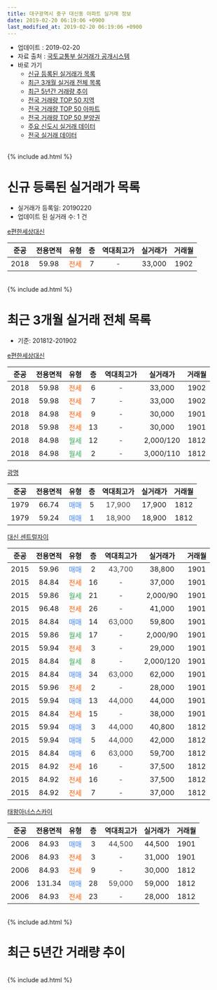 ```yaml
---
title: 대구광역시 중구 대신동 아파트 실거래 정보
date: 2019-02-20 06:19:06 +0900
last_modified_at: 2019-02-20 06:19:06 +0900
---
```


* 업데이트 : 2019-02-20
* 자료 출처 : [국토교통부 실거래가 공개시스템](http://rt.molit.go.kr)
* 바로 가기
    * [신규 등록된 실거래가 목록](#신규-등록된-실거래가-목록)
    * [최근 3개월 실거래 전체 목록](#최근-3개월-실거래-전체-목록)
    * [최근 5년간 거래량 추이](#최근-5년간-거래량-추이)
    * [전국 거래량 TOP 50 지역](https://inasie.github.io/apt-trade-info/최근-3개월-전국에서-가장-거래가-많이-발생한-지역)
    * [전국 거래량 TOP 50 아파트](https://inasie.github.io/apt-trade-info/최근-3개월-전국에서-가장-거래가-많이-발생한-아파트)
    * [전국 거래량 TOP 50 분양권](https://inasie.github.io/apt-trade-info/최근-3개월-전국에서-가장-거래가-많이-발생한-분양권)
    * [주요 신도시 실거래 데이터](https://inasie.github.io/apt-trade-info/주요-신도시)
    * [전국 실거래 데이터](https://inasie.github.io/apt-trade-info/전국)
<br>
{% include ad.html %}
<br>

# 신규 등록된 실거래가 목록
* 실거래가 등록일: 20190220
* 업데이트 된 실거래 수: 1 건


[e편한세상대신](https://search.naver.com/search.naver?query=%EB%8C%80%EA%B5%AC%EA%B4%91%EC%97%AD%EC%8B%9C+%EC%A4%91%EA%B5%AC+%EB%8C%80%EC%8B%A0%EB%8F%99+e%ED%8E%B8%ED%95%9C%EC%84%B8%EC%83%81%EB%8C%80%EC%8B%A0)

|준공|전용면적|유형|층|역대최고가|실거래가|거래월|
|:---:|:---:|:---:|:---:|:---:|:---:|:---:|
|2018|59.98|<span style="color:#ff5a00">전세</span>|7|<span style="color:#444444">-</span>|33,000|1902|


<br>
{% include ad.html %}
<br>

# 최근 3개월 실거래 전체 목록
* 기준: 201812-201902


[e편한세상대신](https://search.naver.com/search.naver?query=%EB%8C%80%EA%B5%AC%EA%B4%91%EC%97%AD%EC%8B%9C+%EC%A4%91%EA%B5%AC+%EB%8C%80%EC%8B%A0%EB%8F%99+e%ED%8E%B8%ED%95%9C%EC%84%B8%EC%83%81%EB%8C%80%EC%8B%A0)

|준공|전용면적|유형|층|역대최고가|실거래가|거래월|
|:---:|:---:|:---:|:---:|:---:|:---:|:---:|
|2018|59.98|<span style="color:#ff5a00">전세</span>|6|<span style="color:#444444">-</span>|33,000|1902|
|2018|59.98|<span style="color:#ff5a00">전세</span>|7|<span style="color:#444444">-</span>|33,000|1902|
|2018|84.98|<span style="color:#ff5a00">전세</span>|9|<span style="color:#444444">-</span>|30,000|1901|
|2018|59.98|<span style="color:#ff5a00">전세</span>|13|<span style="color:#444444">-</span>|30,000|1901|
|2018|84.98|<span style="color:#34a853">월세</span>|12|<span style="color:#444444">-</span>|2,000/120|1812|
|2018|84.98|<span style="color:#34a853">월세</span>|2|<span style="color:#444444">-</span>|3,000/110|1812|

[광명](https://search.naver.com/search.naver?query=%EB%8C%80%EA%B5%AC%EA%B4%91%EC%97%AD%EC%8B%9C+%EC%A4%91%EA%B5%AC+%EB%8C%80%EC%8B%A0%EB%8F%99+%EA%B4%91%EB%AA%85)

|준공|전용면적|유형|층|역대최고가|실거래가|거래월|
|:---:|:---:|:---:|:---:|:---:|:---:|:---:|
|1979|66.74|<span style="color:#4285f3">매매</span>|5|<span style="color:#444444">17,900</span>|17,900|1812|
|1979|59.24|<span style="color:#4285f3">매매</span>|1|<span style="color:#444444">18,900</span>|18,900|1812|

[대신 센트럴자이](https://search.naver.com/search.naver?query=%EB%8C%80%EA%B5%AC%EA%B4%91%EC%97%AD%EC%8B%9C+%EC%A4%91%EA%B5%AC+%EB%8C%80%EC%8B%A0%EB%8F%99+%EB%8C%80%EC%8B%A0+%EC%84%BC%ED%8A%B8%EB%9F%B4%EC%9E%90%EC%9D%B4)

|준공|전용면적|유형|층|역대최고가|실거래가|거래월|
|:---:|:---:|:---:|:---:|:---:|:---:|:---:|
|2015|59.96|<span style="color:#4285f3">매매</span>|2|<span style="color:#444444">43,700</span>|38,800|1901|
|2015|84.84|<span style="color:#ff5a00">전세</span>|16|<span style="color:#444444">-</span>|37,000|1901|
|2015|59.86|<span style="color:#34a853">월세</span>|21|<span style="color:#444444">-</span>|2,000/90|1901|
|2015|96.48|<span style="color:#ff5a00">전세</span>|26|<span style="color:#444444">-</span>|41,000|1901|
|2015|84.84|<span style="color:#4285f3">매매</span>|14|<span style="color:#444444">63,000</span>|59,800|1901|
|2015|59.86|<span style="color:#34a853">월세</span>|17|<span style="color:#444444">-</span>|2,000/90|1901|
|2015|59.94|<span style="color:#ff5a00">전세</span>|3|<span style="color:#444444">-</span>|29,000|1901|
|2015|84.84|<span style="color:#34a853">월세</span>|8|<span style="color:#444444">-</span>|2,000/120|1901|
|2015|84.84|<span style="color:#4285f3">매매</span>|34|<span style="color:#444444">63,000</span>|62,000|1901|
|2015|59.96|<span style="color:#ff5a00">전세</span>|2|<span style="color:#444444">-</span>|28,000|1901|
|2015|59.94|<span style="color:#4285f3">매매</span>|13|<span style="color:#444444">44,000</span>|44,000|1901|
|2015|84.84|<span style="color:#ff5a00">전세</span>|15|<span style="color:#444444">-</span>|38,000|1901|
|2015|59.94|<span style="color:#4285f3">매매</span>|3|<span style="color:#444444">44,000</span>|40,800|1812|
|2015|59.94|<span style="color:#4285f3">매매</span>|5|<span style="color:#444444">44,000</span>|42,000|1812|
|2015|84.84|<span style="color:#4285f3">매매</span>|6|<span style="color:#444444">63,000</span>|59,700|1812|
|2015|84.92|<span style="color:#ff5a00">전세</span>|16|<span style="color:#444444">-</span>|37,500|1812|
|2015|84.92|<span style="color:#ff5a00">전세</span>|16|<span style="color:#444444">-</span>|37,500|1812|
|2015|84.92|<span style="color:#ff5a00">전세</span>|7|<span style="color:#444444">-</span>|37,000|1812|

[태왕아너스스카이](https://search.naver.com/search.naver?query=%EB%8C%80%EA%B5%AC%EA%B4%91%EC%97%AD%EC%8B%9C+%EC%A4%91%EA%B5%AC+%EB%8C%80%EC%8B%A0%EB%8F%99+%ED%83%9C%EC%99%95%EC%95%84%EB%84%88%EC%8A%A4%EC%8A%A4%EC%B9%B4%EC%9D%B4)

|준공|전용면적|유형|층|역대최고가|실거래가|거래월|
|:---:|:---:|:---:|:---:|:---:|:---:|:---:|
|2006|84.93|<span style="color:#4285f3">매매</span>|3|<span style="color:#444444">44,500</span>|44,500|1901|
|2006|84.93|<span style="color:#ff5a00">전세</span>|3|<span style="color:#444444">-</span>|31,000|1901|
|2006|84.93|<span style="color:#ff5a00">전세</span>|9|<span style="color:#444444">-</span>|30,000|1812|
|2006|131.34|<span style="color:#4285f3">매매</span>|28|<span style="color:#444444">59,000</span>|59,000|1812|
|2006|84.93|<span style="color:#ff5a00">전세</span>|23|<span style="color:#444444">-</span>|28,000|1812|


<br>
{% include ad.html %}
<br>

# 최근 5년간 거래량 추이


<div style="width:100%;">
    <canvas id="deal_progress" height="200"></canvas>
</div>

<script>
new Chart(document.getElementById("deal_progress"), {
    type: 'line',
    data: {
        labels: ['201402','201403','201404','201405','201406','201407','201408','201409','201410','201411','201412','201501','201502','201503','201504','201505','201506','201507','201508','201509','201510','201511','201512','201601','201602','201603','201604','201605','201606','201607','201608','201609','201610','201611','201612','201701','201702','201703','201704','201705','201706','201707','201708','201709','201710','201711','201712','201801','201802','201803','201804','201805','201806','201807','201808','201809','201810','201811','201812','201901','201902'],
        datasets: [{
            label: '매매',
            pointRadius: 1,
            data: [8, 3, 6, 3, 4, 3, 1, 7, 7, 2, 9, 10, 6, 8, 6, 12, 7, 6, 1, 4, 6, 1, 3, 2, 1, 1, 2, 3, 1, 4, 1, 2, 7, 10, 9, 4, 11, 11, 12, 17, 16, 35, 16, 10, 10, 8, 10, 14, 32, 29, 13, 16, 21, 9, 34, 32, 9, 13, 6, 5, 0],
            borderColor: "rgba(255, 201, 14, 1)",
            backgroundColor: "rgba(255, 201, 14, 0.5)",
            fill: false,
            lineTension: 0
        },{
            label: '전월세',
            pointRadius: 1,
            data: [0, 1, 1, 3, 1, 3, 2, 3, 1, 0, 1, 19, 22, 49, 18, 18, 16, 6, 3, 5, 3, 5, 6, 9, 4, 7, 2, 2, 6, 7, 5, 3, 5, 3, 7, 5, 5, 13, 18, 12, 18, 8, 9, 6, 11, 11, 12, 13, 14, 8, 7, 17, 21, 25, 41, 40, 25, 17, 7, 11, 2],
            borderColor: "rgba(0, 141, 185, 1)",
            backgroundColor: "rgba(0, 141, 185, 0.5)",
            fill: false,
            lineTension: 0
        }
        ]
    },
    options: {
        responsive: true,
        title: {
            display: false
        },
        tooltips: {
            mode: 'index',
            intersect: false
        },
        hover: {
            mode: 'nearest',
            intersect: true
        },
        scales: {
            xAxes: [{
                display: true,
                scaleLabel: {
                    display: true,
                    labelString: '년/월'
                }
            }],
            yAxes: [{
                display: true,
                ticks: {
                    suggestedMin: 0,
                },
                scaleLabel: {
                    display: true,
                    labelString: '실거래 수'
                }
            }]
        }
    }
});

</script>


<br>
{% include ad.html %}
<br>

